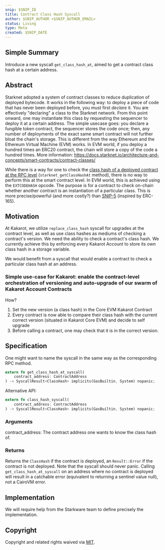 ```yaml
---
snip: $SNIP_ID
title: Contract Class Hash Syscall
author: $SNIP_AUTHOR <$SNIP_AUTHOR_EMAIL>
status: Living
type: Meta
created: $SNIP_DATE
---
```


## Simple Summary

Introduce a new syscall `get_class_hash_at`, aimed to get a contract class hash at a certain address.

## Abstract

Starknet adopted a system of contract classes to reduce duplication of deployed bytecode. It works in the following way: to deploy a piece of code that has never been deployed before, you must first _declare_ it. You are effectively "declaring" a class to the Starknet network. From this point onward, one may instantiate this class by requesting the sequencer to deploy it at a certain address. The simple usecase goes: you declare a fungible token contract, the sequencer stores the code once; then, any number of deployments of the exact same smart contract will not further bloat the chain's storage. This is different from the way Ethereum and the Ethereum Virtual Machine (EVM) works. In EVM world, if you deploy a hundred times an ERC20 contract, the chain will store a copy of the code a hundred times. More information: <https://docs.starknet.io/architecture-and-concepts/smart-contracts/contract-classes/>

While there is a way for one to check the [class hash of a deployed contract at the RPC level](https://github.com/starkware-libs/starknet-specs/blob/master/api/starknet_api_openrpc.json#L444) (`starknet_getClassHashAt` method), there is no way to perform this at the smart contract level. In EVM world, this is achieved using the `EXTCODEHASH` opcode. The purpose is for a contract to check on-chain whether another contract is an instantiation of a particular class. This is more precise/powerful (and more costly?) than [SNIP-5](https://github.com/starknet-io/SNIPs/blob/main/SNIPS/snip-5.md) (inspired by ERC-165).

## Motivation

At Kakarot, we utilize `replace_class_hash` syscall for upgrades at the contract level, as well as use class hashes as mediums of checking a contract's version. We need the ability to check a contract's class hash. We currently achieve this by enforcing every Kakarot Account to store its own class hash in a storage variable.

We would benefit from a syscall that would enable a contract to check a particular class hash at an address.

### Simple use-case for Kakarot: enable the contract-level orchestration of versioning and auto-upgrade of our swarm of Kakarot Account Contracts

How?

1. Set the new version (a class hash) in the Core EVM Kakarot Contract
2. Every contract is now able to compare their class hash with the current correct version (situated in Kakarot Core EVM) and decide to self upgrade
3. Before calling a contract, one may check that it is in the correct version.

## Specification

One might want to name the syscall in the same way as the corresponding RPC method.

```rust
extern fn get_class_hash_at_syscall(
    contract_address: ContractAddress
) -> SyscallResult<ClassHash> implicits(GasBuiltin, System) nopanic;
```

Alternative API:

```rust
extern fn class_hash_syscall(
    contract_address: ContractAddress
) -> SyscallResult<ClassHash> implicits(GasBuiltin, System) nopanic;
```

### Arguments

contract_address: The contract address one wants to know the class hash of.

### Returns

Returns the `ClassHash` if the contract is deployed, an `Result::Error` if the contract is not deployed. Note that the syscall should never panic. Calling `get_class_hash_at_syscall` on an address where no contract is deployed will result in a catchable error (equivalent to returning a sentinel value null), not a CairoVM error.

## Implementation

We will require help from the Starkware team to define precisely the implementation.

## Copyright

Copyright and related rights waived via [MIT](../LICENSE).
